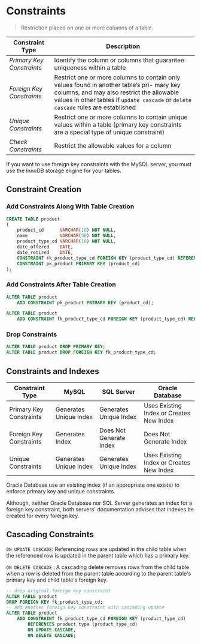 # Constraints

> Restriction placed on one or more columns of a table.

| Constraint Type           | Description                                                  |
| ------------------------- | ------------------------------------------------------------ |
| *Primary Key Constraints* | Identify the column or columns that guarantee uniqueness within a table |
| *Foreign Key Constraints* | Restrict one or more columns to contain only values found in another table’s pri- mary key columns, and may also restrict the allowable values in other tables if `update cascade` or `delete cascade` rules are established |
| *Unique Constraints*      | Restrict one or more columns to contain unique values within a table (primary key constraints are a special type of unique constraint) |
| *Check Constraints*       | Restrict the allowable values for a column                   |

If you want to use foreign key constraints with the MySQL server, you must use the InnoDB storage engine for your tables.

## Constraint Creation

### Add Constraints Along With Table Creation

```sql
CREATE TABLE product
(
    product_cd      VARCHAR(10) NOT NULL,
    name            VARCHAR(50) NOT NULL,
    product_type_cd VARCHAR(10) NOT NULL,
    date_offered    DATE,
    date_retired    DATE,
    CONSTRAINT fk_product_type_cd FOREIGN KEY (product_type_cd) REFERENCES product_type (product_type_cd),
    CONSTRAINT pk_product PRIMARY KEY (product_cd)
);
```

### Add Constraints After Table Creation

```sql
ALTER TABLE product
    ADD CONSTRAINT pk_product PRIMARY KEY (product_cd);

ALTER TABLE product
    ADD CONSTRAINT fk_product_type_cd FOREIGN KEY (product_type_cd) REFERENCES product_type (product_type_cd);
```

### Drop Constraints

```sql
ALTER TABLE product DROP PRIMARY KEY;
ALTER TABLE product DROP FOREIGN KEY fk_product_type_cd;
```

## Constraints and Indexes

| Constraint Type         | MySQL                  | SQL Server              | Oracle Database                          |
| ----------------------- | ---------------------- | ----------------------- | ---------------------------------------- |
| Primary Key Constraints | Generates Unique Index | Generates Unique Index  | Uses Existing Index or Creates New Index |
| Foreign Key Constraints | Generates Index        | Does Not Generate Index | Does Not Generate Index                  |
| Unique Constraints      | Generates Unique Index | Generates Unique Index  | Uses Existing Index or Creates New Index |

Oracle Database use an existing index (if an appropriate one exists) to enforce primary key and unique constraints.

Although, neither Oracle Database nor SQL Server generates an index for a foreign key constraint, both servers' documentation advises that indexes be created for every foreign key.

## Cascading Constraints

`ON UPDATE CASCADE`: Referencing rows are updated in the child table when the referenced row is updated in the parent table which has a primary key.

`ON DELETE CASCADE` : A cascading delete removes rows from the child table when a row is deleted from the parent table according to the parent table's primary key and child table's foreign key.

```sql
-- drop original foreign key constraint
ALTER TABLE product
DROP FOREIGN KEY fk_product_type_cd;
-- add another foreign key constraint with cascading update
ALTER TABLE product
    ADD CONSTRAINT fk_product_type_cd FOREIGN KEY (product_type_cd)
        REFERENCES product_type (product_type_cd)
        ON UPDATE CASCADE,
        ON DELETE CASCADE;
```

